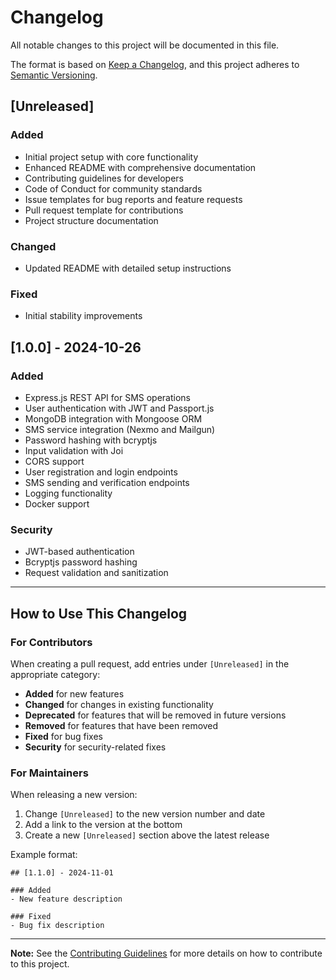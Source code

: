 # Changelog

All notable changes to this project will be documented in this file.

The format is based on [Keep a Changelog](https://keepachangelog.com/en/1.0.0/),
and this project adheres to [Semantic Versioning](https://semver.org/spec/v2.0.0.html).

## [Unreleased]

### Added
- Initial project setup with core functionality
- Enhanced README with comprehensive documentation
- Contributing guidelines for developers
- Code of Conduct for community standards
- Issue templates for bug reports and feature requests
- Pull request template for contributions
- Project structure documentation

### Changed
- Updated README with detailed setup instructions

### Fixed
- Initial stability improvements

## [1.0.0] - 2024-10-26

### Added
- Express.js REST API for SMS operations
- User authentication with JWT and Passport.js
- MongoDB integration with Mongoose ORM
- SMS service integration (Nexmo and Mailgun)
- Password hashing with bcryptjs
- Input validation with Joi
- CORS support
- User registration and login endpoints
- SMS sending and verification endpoints
- Logging functionality
- Docker support

### Security
- JWT-based authentication
- Bcryptjs password hashing
- Request validation and sanitization

---

## How to Use This Changelog

### For Contributors
When creating a pull request, add entries under `[Unreleased]` in the appropriate category:
- **Added** for new features
- **Changed** for changes in existing functionality
- **Deprecated** for features that will be removed in future versions
- **Removed** for features that have been removed
- **Fixed** for bug fixes
- **Security** for security-related fixes

### For Maintainers
When releasing a new version:
1. Change `[Unreleased]` to the new version number and date
2. Add a link to the version at the bottom
3. Create a new `[Unreleased]` section above the latest release

Example format:
```
## [1.1.0] - 2024-11-01

### Added
- New feature description

### Fixed
- Bug fix description
```

---

**Note:** See the [Contributing Guidelines](./CONTRIBUTING.md) for more details on how to contribute to this project.
